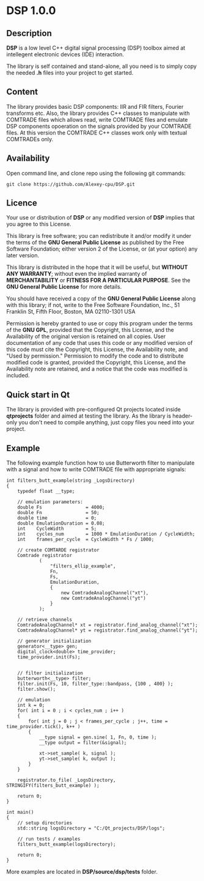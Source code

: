 # DSP 1.0.0

## Description

**DSP** is a low level C++ digital signal processing (DSP) toolbox aimed at intellegent electronic devices (IDE) interaction.

The library is self contained and stand-alone, all you need is to simply copy the needed **.h** files into your project to get started.

## Content

The library provides basic DSP components: IIR and FIR filters, Fourier transforms etc.
Also, the library provides C++ classes to manipulate with COMTRADE files which allows read, write COMTRADE files and emulate DSP components opoeration
on the signals provided by your COMTRADE files. At this version the COMTRADE C++ classes work only with textual COMTRADEs only.

## Availability

Open command line, and clone repo using the following git commands:

```
git clone https://github.com/Alexey-cpu/DSP.git
```

## Licence

Your use or distribution of **DSP** or any modified version of
**DSP** implies that you agree to this License.

This library is free software; you can redistribute it and/or
modify it under the terms of the **GNU General Public
License** as published by the Free Software Foundation; either
version 2 of the License, or (at your option) any later version.

This library is distributed in the hope that it will be useful,
but **WITHOUT ANY WARRANTY**; without even the implied warranty of
**MERCHANTABILITY** or **FITNESS FOR A PARTICULAR PURPOSE**.  See the **GNU
General Public License** for more details.

You should have received a copy of the **GNU General Public
License** along with this library; if not, write to the Free Software
Foundation, Inc., 51 Franklin St, Fifth Floor, Boston, MA  02110-1301
USA

Permission is hereby granted to use or copy this program under the
terms of the **GNU GPL**, provided that the Copyright, this License,
and the Availability of the original version is retained on all copies.
User documentation of any code that uses this code or any modified
version of this code must cite the Copyright, this License, the
Availability note, and "Used by permission." Permission to modify
the code and to distribute modified code is granted, provided the
Copyright, this License, and the Availability note are retained,
and a notice that the code was modified is included.

## Quick start in Qt

The library is provided with pre-configured Qt projects located inside **qtprojects** folder and aimed at testing the library.
As the library is header-only you don't need to compile anything, just copy files you need into your project.

## Example

The following example function how to use Butterworth filter to manipulate with a signal and how to write COMTRADE file with appropriate signals:

```
int filters_butt_example(string _LogsDirectory)
{
    typedef float __type;

    // emulation parameters:
    double Fs                = 4000;
    double Fn                = 50;
    double time              = 0;
    double EmulationDuration = 0.08;
    int    CycleWidth        = 5;
    int    cycles_num        = 1000 * EmulationDuration / CycleWidth;
    int    frames_per_cycle  = CycleWidth * Fs / 1000;

    // create COMTARDE registrator
    Comtrade registrator
            (
                "filters_ellip_example",
                Fn,
                Fs,
                EmulationDuration,
                {
                    new ComtradeAnalogChannel("xt"),
                    new ComtradeAnalogChannel("yt")
                }
            );

    // retrieve channels
    ComtradeAnalogChannel* xt = registrator.find_analog_channel("xt");
    ComtradeAnalogChannel* yt = registrator.find_analog_channel("yt");

    // generator initialization
    generator<__type> gen;
    digital_clock<double> time_provider;
    time_provider.init(Fs);


    // filter initialization
    butterworth<__type> filter;
    filter.init(Fs, 10, filter_type::bandpass, {100 , 400} );
    filter.show();

    // emulation
    int k = 0;
    for( int i = 0 ; i < cycles_num ; i++ )
    {
        for( int j = 0 ; j < frames_per_cycle ; j++, time = time_provider.tick(), k++ )
        {
            __type signal = gen.sine( 1, Fn, 0, time );
            __type output = filter(&signal);

            xt->set_sample( k, signal );
            yt->set_sample( k, output );
        }
    }

    registrator.to_file( _LogsDirectory, STRINGIFY(filters_butt_example) );

    return 0;
}

int main()
{
    // setup directories
    std::string logsDirectory = "C:/Qt_projects/DSP/logs";

    // run tests / examples
    filters_butt_example(logsDirectory);

    return 0;
}

```

More examples are located in **DSP/source/dsp/tests** folder.